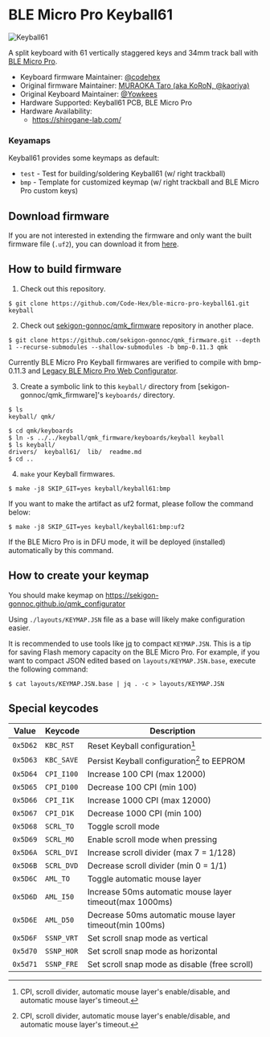 # BLE Micro Pro Keyball61

![Keyball61](https://raw.githubusercontent.com/Yowkees/keyball/f24aaa449eee3eb635794630aac0181600e94af0/keyball61/doc/rev1/images/kb61_001.jpg)

A split keyboard with 61 vertically staggered keys and 34mm track ball with [BLE Micro Pro](https://sekigon-gonnoc.github.io/BLE-Micro-Pro/#/).

* Keyboard firmware Maintainer: [@codehex](https://twitter.com/codehex)
* Original firmware Maintainer: [MURAOKA Taro (aka KoRoN, @kaoriya)](https://twitter.com/kaoriya)
* Original Keyboard Maintainer: [@Yowkees](https://twitter.com/Yowkees)
* Hardware Supported: Keyball61 PCB, BLE Micro Pro
* Hardware Availability:
  * <https://shirogane-lab.com/>

### Keyamaps

Keyball61 provides some keymaps as default:

* `test` - Test for building/soldering Keyball61 (w/ right trackball)
* `bmp` - Template for customized keymap (w/ right trackball and BLE Micro Pro custom keys)

## Download firmware

If you are not interested in extending the firmware and only want the built firmware file (`.uf2`), you can download it from [here](https://github.com/Code-Hex/ble-micro-pro-keyball61/releases).

## How to build firmware

1. Check out this repository.

```console
$ git clone https://github.com/Code-Hex/ble-micro-pro-keyball61.git keyball
```

2. Check out [sekigon-gonnoc/qmk_firmware](https://github.com/sekigon-gonnoc/qmk_firmware) repository in another place.

```console
$ git clone https://github.com/sekigon-gonnoc/qmk_firmware.git --depth 1 --recurse-submodules --shallow-submodules -b bmp-0.11.3 qmk
```

Currently BLE Micro Pro Keyball firmwares are verified to compile with bmp-0.11.3 and [Legacy BLE Micro Pro Web Configurator](https://sekigon-gonnoc.github.io/BLE-Micro-Pro-WebConfigurator/legacy/#/home).

3. Create a symbolic link to this `keyball/` directory from [sekigon-gonnoc/qmk_firmware]'s `keyboards/` directory.

```console
$ ls
keyball/ qmk/

$ cd qmk/keyboards
$ ln -s ../../keyball/qmk_firmware/keyboards/keyball keyball
$ ls keyball/
drivers/  keyball61/  lib/  readme.md
$ cd ..
```

4. `make` your Keyball firmwares.

```console
$ make -j8 SKIP_GIT=yes keyball/keyball61:bmp
```

If you want to make the artifact as uf2 format, please follow the command below:

```console
$ make -j8 SKIP_GIT=yes keyball/keyball61:bmp:uf2
```

If the BLE Micro Pro is in DFU mode, it will be deployed (installed) automatically by this command.

## How to create your keymap

You should make keymap on https://sekigon-gonnoc.github.io/qmk_configurator

Using `./layouts/KEYMAP.JSN` file as a base will likely make configuration easier.

It is recommended to use tools like [jq](https://jqlang.github.io/jq/) to compact `KEYMAP.JSN`. This is a tip for saving Flash memory capacity on the BLE Micro Pro. For example, if you want to compact JSON edited based on `layouts/KEYMAP.JSN.base`, execute the following command:

```console
$ cat layouts/KEYMAP.JSN.base | jq . -c > layouts/KEYMAP.JSN
```

## Special keycodes

Value    | Keycode    |Description
---------|------------|------------------------------------------------------------------
`0x5D62` | `KBC_RST`  | Reset Keyball configuration[^1]
`0x5D63` | `KBC_SAVE` | Persist Keyball configuration[^1] to EEPROM
`0x5D64` | `CPI_I100` | Increase 100 CPI (max 12000)
`0x5D65` | `CPI_D100` | Decrease 100 CPI (min 100)
`0x5D66` | `CPI_I1K`  | Increase 1000 CPI (max 12000)
`0x5D67` | `CPI_D1K`  | Decrease 1000 CPI (min 100)
`0x5D68` | `SCRL_TO`  | Toggle scroll mode
`0x5D69` | `SCRL_MO`  | Enable scroll mode when pressing
`0x5D6A` | `SCRL_DVI` | Increase scroll divider (max 7 = 1/128)
`0x5D6B` | `SCRL_DVD` | Decrease scroll divider (min 0 = 1/1)
`0x5D6C` | `AML_TO`   | Toggle automatic mouse layer
`0x5D6D` | `AML_I50`  | Increase 50ms automatic mouse layer timeout(max 1000ms)
`0x5D6E` | `AML_D50`  | Decrease 50ms automatic mouse layer timeout(min 100ms)
`0x5D6F` | `SSNP_VRT` | Set scroll snap mode as vertical
`0x5d70` | `SSNP_HOR` | Set scroll snap mode as horizontal
`0x5d71` | `SSNP_FRE` | Set scroll snap mode as disable (free scroll)

[^1]: CPI, scroll divider, automatic mouse layer's enable/disable, and automatic mouse layer's timeout.
